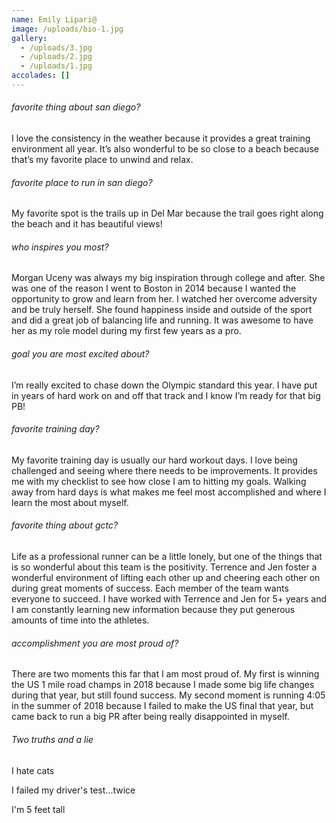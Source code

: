 ```yaml
---
name: Emily Lipari@
image: /uploads/bio-1.jpg
gallery:
  - /uploads/3.jpg
  - /uploads/2.jpg
  - /uploads/1.jpg
accolades: []
---
```

###### favorite thing about san diego?

I love the consistency in the weather because it provides a great training environment all year. It’s also wonderful to be so close to a beach because that’s my favorite place to unwind and relax.

###### favorite place to run in san diego?

My favorite spot is the trails up in Del Mar because the trail goes right along the beach and it has beautiful views!

###### who inspires you most?

Morgan Uceny was always my big inspiration through college and after. She was one of the reason I went to Boston in 2014 because I wanted the opportunity to grow and learn from her. I watched her overcome adversity and be truly herself. She found happiness inside and outside of the sport and did a great job of balancing life and running. It was awesome to have her as my role model during my first few years as a pro.

###### goal you are most excited about?

I’m really excited to chase down the Olympic standard this year. I have put in years of hard work on and off that track and I know I’m ready for that big PB!

###### favorite training day?

My favorite training day is usually our hard workout days. I love being challenged and seeing where there needs to be improvements. It provides me with my checklist to see how close I am to hitting my goals. Walking away from hard days is what makes me feel most accomplished and where I learn the most about myself.

###### favorite thing about gctc?

Life as a professional runner can be a little lonely, but one of the things that is so wonderful about this team is the positivity. Terrence and Jen foster a wonderful environment of lifting each other up and cheering each other on during great moments of success. Each member of the team wants everyone to succeed. I have worked with Terrence and Jen for 5+ years and I am constantly learning new information because they put generous amounts of time into the athletes.

###### accomplishment you are most proud of?

There are two moments this far that I am most proud of. My first is winning the US 1 mile road champs in 2018 because I made some big life changes during that year, but still found success. My second moment is running 4:05 in the summer of 2018 because I failed to make the US final that year, but came back to run a big PR after being really disappointed in myself.

###### Two truths and a lie

I hate cats

I failed my driver's test...twice

I'm 5 feet tall
